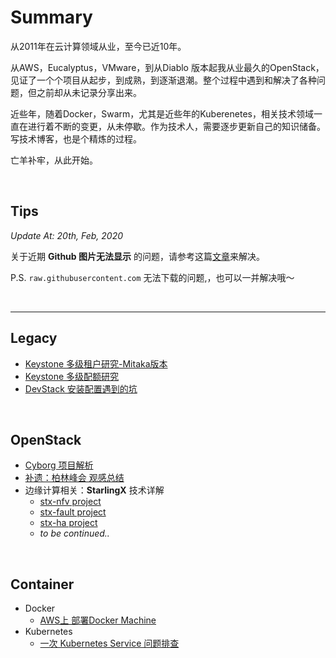 # Summary
从2011年在云计算领域从业，至今已近10年。

从AWS，Eucalyptus，VMware，到从Diablo 版本起我从业最久的OpenStack，见证了一个个项目从起步，到成熟，到逐渐退潮。整个过程中遇到和解决了各种问题，但之前却从未记录分享出来。

近些年，随着Docker，Swarm，尤其是近些年的Kuberenetes，相关技术领域一直在进行着不断的变更，从未停歇。作为技术人，需要逐步更新自己的知识储备。写技术博客，也是个精炼的过程。

亡羊补牢，从此开始。

<br/>

## Tips

*Update At: 20th, Feb, 2020*

关于近期 **Github 图片无法显示** 的问题，请参考这篇[文章](sharing/tips/about_displayed_images.md)来解决。

P.S. `raw.githubusercontent.com` 无法下载的问题,，也可以一并解决哦～

<br/>

------


## Legacy
* [Keystone 多级租户研究-Mitaka版本](sharing/keystone_hierarchical_projects/FAR_for_keystone_hierarchical_projects.md)
* [Keystone 多级配额研究](sharing/keystone_hierarchical_quota/keystone_hierarchical_quota.md)
* [DevStack 安装配置遇到的坑](sharing/tips/DevStack_installing.md)

<br/>

## OpenStack

* [Cyborg 项目解析](sharing/cyborg/OpenStack%20Cyborg.md)
* [补遗：柏林峰会 观感总结](sharing/berlin_summit/OpenStack_Berlin_Summit.md)
* 边缘计算相关：**StarlingX** 技术详解
  * [stx-nfv project](sharing/starlingx/stx_nfv.md)
  * [stx-fault project](sharing/starlingx/stx_fault.md)
  * [stx-ha project](sharing/starlingx/stx_ha.md)
  * *to be continued..*

<br/>

## Container

- Docker
  - [AWS上 部署Docker Machine](sharing/docker/run_docker_machine_on_AWS.md)
- Kubernetes
  - [一次 Kubernetes Service 问题排查](sharing/kubernetes/log_a_k8s_svc_issue.md)
